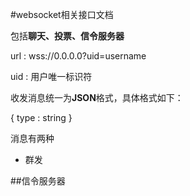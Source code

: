 #websocket相关接口文档

包括**聊天、投票、信令服务器**

url : wss://0.0.0.0?uid=username

uid : 用户唯一标识符

收发消息统一为**JSON**格式，具体格式如下：

{
    type : string
}

消息有两种
* 群发

##信令服务器


